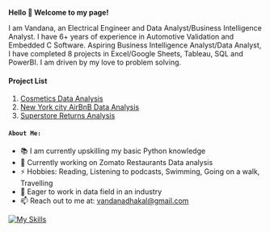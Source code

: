 **Hello 👋 Welcome to my page!**

I am Vandana, an Electrical Engineer and Data Analyst/Business Intelligence Analyst. I have 6+ years of experience in Automotive Validation and Embedded C Software. Aspiring Business Intelligence Analyst/Data Analyst, I have completed 8 projects in Excel/Google Sheets, Tableau, SQL and PowerBI. I am driven by my love to problem solving.

#### Project List
1. [Cosmetics Data Analysis](https://github.com/vandanadhakal/Cosmetic_Data_Analysis)
2. [New York city AirBnB Data Analysis](https://github.com/vandanadhakal/New-York-City-AirBnb-Data-Analysis)
3. [Superstore Returns Analysis](https://github.com/vandanadhakal/Superstore-Return-Analysis)


#### `About Me:`
- 📚 I am currently upskilling my basic Python knowledge
- 🔭 Currently working on Zomato Restaurants Data analysis
- ⚡ Hobbies: Reading, Listening to podcasts, Swimming, Going on a walk, Travelling
- 🚀 Eager to work in data field in an industry
- 📫 Reach out to me at: vandanadhakal@gmail.com


[![My Skills](https://skillicons.dev/icons?i=py,postgres,c,fortran,matlab,visualstudio)](https://skillicons.dev)
<!--
**vandanadhakal/vandanadhakal** is a ✨ _special_ ✨ repository because its `README.md` (this file) appears on your GitHub profile.

Here are some ideas to get you started:

- 🔭 I’m currently working on ...
- 🌱 I’m currently learning ...
- 👯 I’m looking to collaborate on ...
- 🤔 I’m looking for help with ...
- 💬 Ask me about ...
- 📫 How to reach me: vandanadhakal@gmail.com
- 😄 Pronouns: ...
 ⚡ Fun fact: Love reading, Listening to podcasts, Swimming
-->
